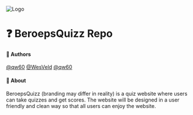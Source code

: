 
![Logo](https://i.ibb.co/jRKnyqH/Quizz-Project.png)



# ❓ BeroepsQuizz Repo

#### 👏 Authors

[@qw60](https://www.github.com/qw60)
[@WesVeld](https://www.github.com/WesVeld)
[@qw60](https://www.github.com/qw60)


#### 📄 About

BeroepsQuizz (branding may differ in reality) is a quiz website where users can take quizzes and get scores. The website will be designed in a user friendly and clean way so that all users can enjoy the website.

